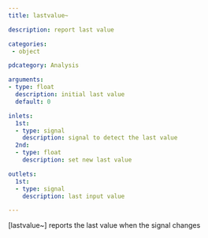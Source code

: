 ```yaml
---
title: lastvalue~

description: report last value

categories:
 - object

pdcategory: Analysis

arguments:
- type: float
  description: initial last value
  default: 0

inlets:
  1st:
  - type: signal
    description: signal to detect the last value
  2nd:
  - type: float
    description: set new last value

outlets:
  1st:
  - type: signal
    description: last input value

---
```


[lastvalue~] reports the last value when the signal changes

